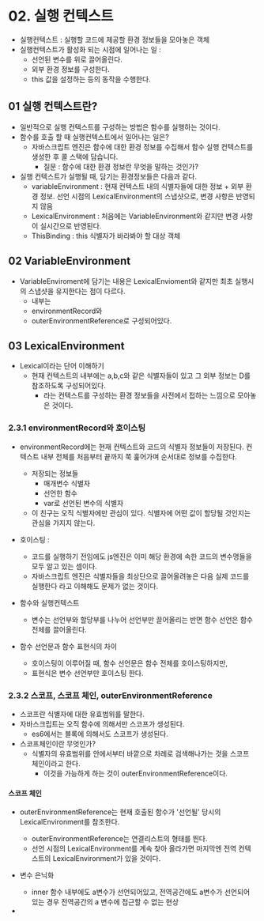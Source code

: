 # 02. 실행 컨텍스트

- 실행컨텍스트 : 실행할 코드에 제공할 환경 정보들을 모아놓은 객체 
- 실행컨텍스트가 활성화 되는 시점에 일어나는 일 : 
	- 선언된 변수를 위로 끌어올린다. 
	- 외부 환경 정보를 구성한다. 
	- this 값을 설정하는 등의 동작을 수행한다. 


## 01 실행 컨텍스트란? 

- 일반적으로 실행 컨텍스트를 구성하는 방법은 함수를 실행하는 것이다. 
- 함수를 호출 할 때 실행컨텍스트에서 일어나는 일은? 
	- 자바스크립트 엔진은 함수에 대한 환경 정보를 수집해서 함수 실행 컨텍스트를 생성한 후 콜 스택에 담습니다. 
		- 질문 : 함수에 대한 환경 정보란 무엇을 말하는 것인가? 
- 실행 컨텍스트가 실행될 때, 담기는 환경정보들은 다음과 같다. 
	- variableEnvironment : 현재 컨텍스트 내의 식별자들에 대한 정보 + 외부 환경 정보. 선언 시점의 LexicalEnvironment의 스냅샷으로, 변경 사항은 반영되지 않음
	- LexicalEnvironment : 처음에는 VariableEnvironment와 같지만 변경 사항이 실시간으로 반영된다. 
	- ThisBinding : this 식별자가 바라봐야 할 대상 객체 

## 02 VariableEnvironment 

- VariableEnviroment에 담기는 내용은 LexicalEnvioment와 같지만 최초 실행시의 스냅샷을 유지한다는 점이 다르다. 
	- 내부는 
	- environmentRecord와 
	- outerEnvironmentReference로 구성되어있다. 


## 03 LexicalEnvironment 

- Lexical이라는 단어 이해하기 
	- 현재 컨텍스트의 내부에는 a,b,c와 같은 식별자들이 있고 그 외부 정보는 D를 참조하도록 구성되어있다. 
		- 라는 컨텍스트를 구성하는 환경 정보들을 사전에서 접하는 느낌으로 모아놓은 것이다. 

### 2.3.1 environmentRecord와 호이스팅 

- environmentRecord에는 현재 컨텍스트와 코드의 식별자 정보들이 저장된다. 컨텍스트 내부 전체를 처음부터 끝까지 쭉 훑어가며 순서대로 정보를 수집한다. 
	- 저장되는 정보들 
		- 매개변수 식별자
		- 선언한 함수 
		- var로 선언된 변수의 식별자 
	- 이 친구는 오직 식별자에만 관심이 있다. 식별자에 어떤 값이 할당될 것인지는 관심을 가지지 않는다. 

- 호이스팅 : 
	- 코드를 실행하기 전임에도 js엔진은 이미 해당 환경에 속한 코드의 변수명들을 모두 알고 있는 셈이다. 
	- 자바스크립트 엔진은 식별자들을 최상단으로 끌어올려놓은 다음 실제 코드를 실행한다 라고 이해해도 문제가 없는 것이다. 


- 함수와 실행컨텍스트 
	- 변수는 선언부와 할당부를 나누어 선언부만 끌어올리는 반면 함수 선언은 함수 전체를 끌어올린다. 

- 함수 선언문과 함수 표현식의 차이 
	- 호이스팅이 이루어질 때, 함수 선언문은 함수 전체를 호이스팅하지만, 
	- 표현식은 변수 선언부만 호이스팅 한다. 


### 2.3.2 스코프, 스코프 체인, outerEnvironmentReference 

- 스코프란 식별자에 대한 유효범위를 말한다. 
- 자바스크립트는 오직 함수에 의해서만 스코프가 생성된다. 
	- es6에서는 블록에 의해서도 스코프가 생성된다. 
- 스코프체인이란 무엇인가? 
	- 식별자의 유효범위를 안에서부터 바깥으로 차례로 검색해나가는 것을 스코프 체인이라고 한다. 
		- 이것을 가능하게 하는 것이 outerEnvironmentReference이다. 


#### 스코프 체인 

- outerEnvironmentReference는 현재 호출된 함수가 '선언될' 당시의 LexicalEnvironment를 참조한다. 
	- outerEnvironmentReference는 연결리스트의 형태를 띈다. 
	- 선언 시점의 LexicalEnvironment를 계속 찾아 올라가면 마지막엔 전역 컨텍스트의 LexicalEnvironment가 있을 것이다. 

- 변수 은닉화 
	- inner 함수 내부에도 a변수가 선언되어있고, 전역공간에도 a변수가 선언되어 있는 경우 전역공간의 a 변수에 접근할 수 없는 현상 
- 